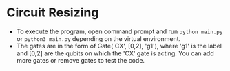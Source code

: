 # Circuit Resizing
- To execute the program, open command prompt and run `python main.py` or `python3 main.py` depending on the virtual environment.
- The gates are in the form of Gate('CX', [0,2], 'g1'), where 'g1' is the label and [0,2] are the qubits on which the 'CX' gate is acting. You can add more gates or remove gates to test the code.